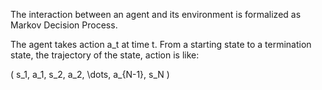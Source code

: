 The interaction between an agent and its environment is formalized as Markov Decision Process.

The agent takes action a_t at time t. From a starting state to a termination state, the trajectory of the state, action is like:

\( s_1, a_1, s_2, a_2, \dots, a_{N-1}, s_N \)

